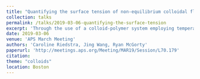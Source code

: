 ```yaml
---
title: "Quantifying the surface tension of non-equilibrium colloidal fluids"
collection: talks
permalink: /talks/2019-03-06-quantifying-the-surface-tension
excerpt: 'Through the use of a colloid-polymer system employing temperature-sensitive pNIPAM microgel colloidal particles, we observe the nucleation and dissolution of colloid-rich liquid droplets. We use light-sheet microscopy to observe the formation and dissolution of colloid-rich droplets in three-dimensions and with optical sectioning. Our colloid-polymer system allows us to precisely tune the equilibrium state--mixed or demixed--by adjusting the sample temperature. With videos obtained from the light-sheet microscope, we perform image analysis of fluctuating droplets to extract the surface tension.'
date: 2019-03-06
venue: 'APS March Meeting'
authors: 'Caroline Riedstra, Jing Wang, Ryan McGorty'
paperurl: 'http://meetings.aps.org/Meeting/MAR19/Session/L70.179'
citation: 
theme: "colloids"
location: Boston
---
```


